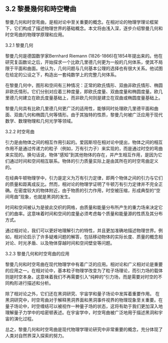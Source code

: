 ## 3.2 黎曼幾何和時空彎曲

黎曼几何和时空弯曲，是相对论中至关重要的概念。在相对论的物理学理论框架下，它们构成了描述物理世界的基础概念。本文将由浅入深，逐步介绍黎曼几何和时空弯曲的物理学原理和应用。

3.2.1 黎曼几何

黎曼几何是德国数学家Bernhard Riemann (1826-1866)在1854年提出来的。他在研究复函数论之后，开始探求一个比欧几里德几何更为一般的几何体系，使其不局限于平面和曲面。他认为，几何问题与几何基本公理的选择也有很大关系。他试图在给定的公设之下，构造出一套纯数学上的完整几何体系。

在黎曼几何中，图形和空间有三种情况：正常的欧氏情形、双曲非欧氏情形、椭圆非欧氏情形。它们分别对应着三种度量，即欧氏度量、双曲度量和椭圆度量。欧几里德几何建立在欧氏度量基础上，而非欧几何则是建立在双曲或椭圆度量基础上。

黎曼几何具有比欧几里德几何更广泛的适用性，能够同时处理欧几里德平面和曲面、双曲几何和椭圆几何等情形。由于其独特的性质，黎曼几何被广泛应用于现代数学、数理物理和几何光学等领域。

3.2.2 时空弯曲

引力是由物体之间的相互作用引起的。爱因斯坦在相对论中提出，物体之间的相互作用不是通过传递力的粒子（例如，万有引力子）来实现的，而是通过时空的弯曲来实现的。换句话说，物体“感知”到其他物体的存在，并产生相互作用，是因为它们通过时间和空间相互联系。物体的引力质量实际上是由其所在的时空弯曲定义的。

在经典牛顿物理学中，引力是定义为万有引力定律，即两个物体之间的引力与它们的质量和距离成反比。然而，相对论的物理学证明了牛顿万有引力定律并不完全正确。在密度较大的物体附近，由于物质的引力作用，时空被压缩，形成典型的“空间弯曲”现象，也就是黑洞的发生。

时间和空间被认为是彼此交织的网格，由质量和能量分布所产生的重力场来决定它们的曲率。这意味着时间和空间的度量必须考虑每个质量和能量源的性质及其分布方式。

通过相对论，我们可以更好地理解引力的特性，并且更加准确地描述物理世界。例如，相对论启示了许多疑难问题的解答，包括移动物体的实际长度、质量的概念相对论、时光矛盾、以及物体穿越时间和空间壁垒等问题。

3.2.3 黎曼几何和时空弯曲的应用

黎曼几何和时空弯曲在现代物理学中有着广泛的应用。相对论和广义相对论是重要的应用之一。在相对论中，基本粒子物理学改变为了粒子场理论，而引力场的载体则是时空本身。这意味着我们不再需要引入“纯粹的”引力场，而是需要对时空的不同构形进行描述和分析。

除了相对论之外，它们还在黑洞研究、宇宙学和量子场论中发挥着重要作用。 在黑洞研究中，时空弯曲对于解释黑洞界面和黑洞事件视界的物理现象至关重要。在量子场论中，时空缠结可以被视作一种量子场的状态，这将有助于我们更加深入地理解量子力学中的哈密顿表述。在宇宙学中，时空弯曲被广泛地用于描述黑洞和宇宙的演化过程。

总之，黎曼几何和时空弯曲是现代物理学理论研究中非常重要的概念，充分体现了人类对自然界深入探索的努力。